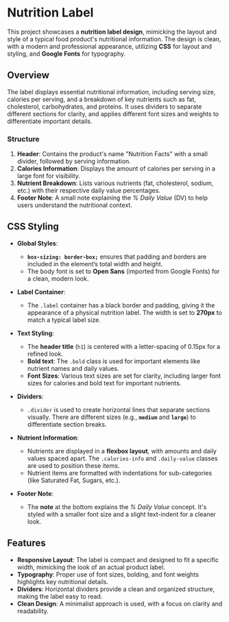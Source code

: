 # Nutrition Label

This project showcases a **nutrition label design**, mimicking the layout and style of a typical food product's nutritional information. The design is clean, with a modern and professional appearance, utilizing **CSS** for layout and styling, and **Google Fonts** for typography.

## Overview

The label displays essential nutritional information, including serving size, calories per serving, and a breakdown of key nutrients such as fat, cholesterol, carbohydrates, and proteins. It uses dividers to separate different sections for clarity, and applies different font sizes and weights to differentiate important details.

### Structure

1. **Header**: Contains the product's name "Nutrition Facts" with a small divider, followed by serving information.
2. **Calories Information**: Displays the amount of calories per serving in a large font for visibility.
3. **Nutrient Breakdown**: Lists various nutrients (fat, cholesterol, sodium, etc.) with their respective daily value percentages.
4. **Footer Note**: A small note explaining the *% Daily Value* (DV) to help users understand the nutritional context.


## CSS Styling

- **Global Styles**:
  - **`box-sizing: border-box;`** ensures that padding and borders are included in the element’s total width and height.
  - The body font is set to **Open Sans** (imported from Google Fonts) for a clean, modern look.

- **Label Container**:
  - The `.label` container has a black border and padding, giving it the appearance of a physical nutrition label. The width is set to **270px** to match a typical label size.

- **Text Styling**:
  - The **header title** (`h1`) is centered with a letter-spacing of 0.15px for a refined look.
  - **Bold text**: The `.bold` class is used for important elements like nutrient names and daily values.
  - **Font Sizes**: Various text sizes are set for clarity, including larger font sizes for calories and bold text for important nutrients.

- **Dividers**:
  - `.divider` is used to create horizontal lines that separate sections visually. There are different sizes (e.g., **`medium`** and **`large`**) to differentiate section breaks.

- **Nutrient Information**:
  - Nutrients are displayed in a **flexbox layout**, with amounts and daily values spaced apart. The `.calories-info` and `.daily-value` classes are used to position these items.
  - Nutrient items are formatted with indentations for sub-categories (like Saturated Fat, Sugars, etc.).

- **Footer Note**:
  - The **note** at the bottom explains the *% Daily Value* concept. It's styled with a smaller font size and a slight text-indent for a cleaner look.

## Features

- **Responsive Layout**: The label is compact and designed to fit a specific width, mimicking the look of an actual product label.
- **Typography**: Proper use of font sizes, bolding, and font weights highlights key nutritional details.
- **Dividers**: Horizontal dividers provide a clean and organized structure, making the label easy to read.
- **Clean Design**: A minimalist approach is used, with a focus on clarity and readability.